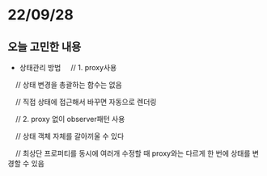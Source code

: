 # 22/09/28

## 오늘 고민한 내용

- 상태관리 방법
    // 1. proxy사용

    // 상태 변경을 총괄하는 함수는 없음

    // 직접 상태에 접근해서 바꾸면 자동으로 렌더링

  

    // 2. proxy 없이 observer패턴 사용

    // 상태 객체 자체를 갈아끼울 수 있다

    // 최상단 프로퍼티를 동시에 여러개 수정할 때 proxy와는 다르게 한 번에 상태를 변경할 수 있음